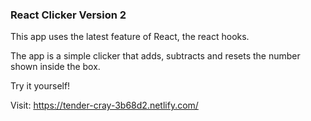 ### React Clicker Version 2

This app uses the latest feature of React, the react hooks.

The app is a simple clicker that adds, subtracts and resets the number shown inside the box.

Try it yourself!

Visit: https://tender-cray-3b68d2.netlify.com/
